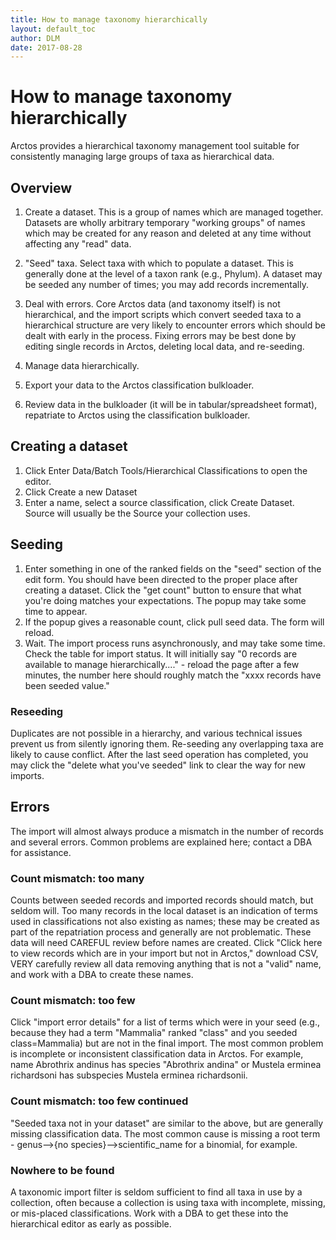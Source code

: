```yaml
---
title: How to manage taxonomy hierarchically
layout: default_toc
author: DLM
date: 2017-08-28
---
```

# How to manage taxonomy hierarchically


Arctos provides a hierarchical taxonomy management tool suitable for consistently managing large groups of taxa as hierarchical data.

## Overview

1. Create a dataset. This is a group of names which are managed together. Datasets are wholly arbitrary temporary "working groups" of
names which may be created for any reason and deleted at any time without affecting any "read" data.

2. "Seed" taxa. Select taxa with which to populate a dataset. This is generally done at the level of a taxon rank (e.g., Phylum). A dataset
may be seeded any number of times; you may add records incrementally.

3. Deal with errors. Core Arctos data (and taxonomy itself) is not hierarchical, and the import scripts which convert seeded taxa
to a hierarchical structure are very likely to encounter errors which should be dealt with early in the process. Fixing errors may be best
done by editing single records in Arctos, deleting local data, and re-seeding.

4. Manage data hierarchically.

5. Export your data to the Arctos classification bulkloader.

6. Review data in the bulkloader (it will be in tabular/spreadsheet format), 
repatriate to Arctos using the classification bulkloader.

## Creating a dataset

1. Click Enter Data/Batch Tools/Hierarchical Classifications to open the editor.
2. Click Create a new Dataset
3. Enter a name, select a source classification, click Create Dataset. Source will usually be the Source your collection uses.

## Seeding

1. Enter something in one of the ranked fields on the "seed" section of the edit form. You should have been directed to the 
proper place after creating a dataset. Click the "get count" button to ensure that what you're doing matches your expectations.
The popup may take some time to appear.
2. If the popup gives a reasonable count, click pull seed data. The form will reload.
3. Wait. The import process runs asynchronously, and may take some time. Check the table for import status. It will initially say
"0 records are available to manage hierarchically...." - reload the page after a few minutes, the number here should roughly match the 
"xxxx records have been seeded value."

### Reseeding

Duplicates are not possible in a hierarchy, and various technical issues prevent us from silently ignoring them. Re-seeding any 
overlapping taxa are likely to cause conflict. After the last seed operation has completed, you may click the "delete what you've seeded"
link to clear the way for new imports. 

## Errors

The import will almost always produce a mismatch in the number of records and several errors. Common problems are explained here;
contact a DBA for assistance.

### Count mismatch: too many

Counts between seeded records and imported records should match, but seldom will. Too many records in the local dataset is an indication
of terms used in classifications not also existing as names; these may be created as part of the repatriation process and generally are
not problematic. These data will need CAREFUL review before names are created. Click "Click here to view records which are in your import 
but not in Arctos," download CSV, VERY carefully review all data removing anything that is not a "valid" name, and work with a DBA to create
these names.

### Count mismatch: too few

Click "import error details" for a list of terms which were in your seed (e.g., because they had a term "Mammalia" ranked "class" and 
you seeded class=Mammalia) but are not in the final import. The most common problem is incomplete or inconsistent classification data
in Arctos. For example, name Abrothrix andinus has species "Abrothrix andina" or Mustela erminea richardsoni has subspecies 
Mustela erminea richardsonii.

### Count mismatch: too few continued

"Seeded taxa not in your dataset" are similar to the above, but are generally missing classification data. The most common cause is
missing a root term - genus-->{no species}-->scientific_name for a binomial, for example.

### Nowhere to be found

A taxonomic import filter is seldom sufficient to find all taxa in use by a collection, often because a collection is using taxa with 
incomplete, missing, or mis-placed classifications. Work with a DBA to get these into the hierarchical editor as early as possible. 



